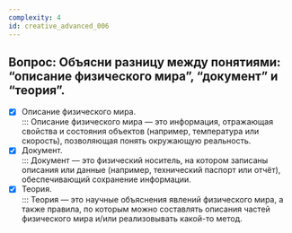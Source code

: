 ```yaml
---
complexity: 4
id: creative_advanced_006
---
```

## Вопрос: Объясни разницу между понятиями: “описание физического мира”, “документ” и “теория”.

- [x] Описание физического мира.  
  ::: Описание физического мира — это информация, отражающая свойства и состояния объектов (например, температура или скорость), позволяющая понять окружающую реальность.  
- [x] Документ.  
  ::: Документ — это физический носитель, на котором записаны описания или данные (например, технический паспорт или отчёт), обеспечивающий сохранение информации.  
- [x] Теория.  
  ::: Теория — это научные объяснения явлений физического мира, а также правила, по которым можно составлять описания частей физического мира и/или реализовывать какой-то метод.